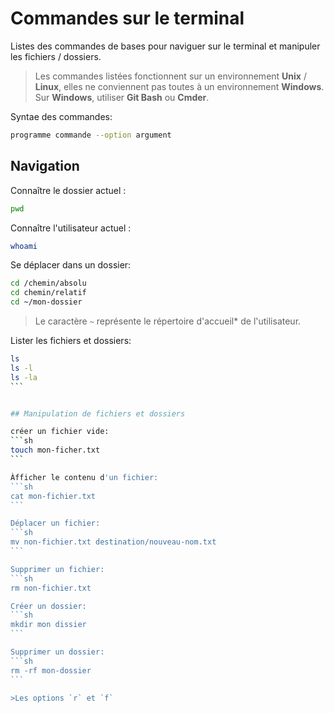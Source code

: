 # Commandes sur le terminal

Listes des commandes de bases pour naviguer sur le terminal et manipuler les fichiers / dossiers.

>Les commandes listées fonctionnent sur un environnement **Unix** / **Linux**, elles ne conviennent pas toutes à un environnement **Windows**.
Sur **Windows**, utiliser **Git Bash** ou **Cmder**.

Syntae des commandes:
```sh
programme commande --option argument
```


## Navigation

Connaître le dossier actuel :
```sh
pwd
```

Connaître l'utilisateur actuel :
```sh
whoami
```

Se déplacer dans un dossier:
```sh
cd /chemin/absolu
cd chemin/relatif
cd ~/mon-dossier
```

> Le caractère `~` représente le répertoire d'accueil* de l'utilisateur.

Lister les fichiers et dossiers:
````sh
ls
ls -l
ls -la
```


## Manipulation de fichiers et dossiers

créer un fichier vide:
```sh
touch mon-ficher.txt
```

Àfficher le contenu d'un fichier:
```sh
cat mon-fichier.txt
```

Déplacer un fichier:
```sh
mv non-fichier.txt destination/nouveau-nom.txt
```

Supprimer un fichier:
```sh
rm non-fichier.txt

Créer un dossier:
```sh
mkdir mon dissier
```

Supprimer un dossier:
```sh
rm -rf mon-dossier
```

>Les options `r` et `f`
